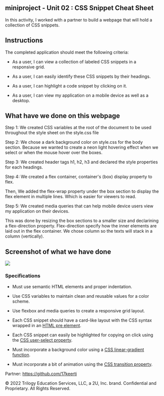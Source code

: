 ## miniproject - Unit 02 : CSS Snippet Cheat Sheet

In this activity, I worked with a partner to build a webpage that will hold a collection of CSS snippets. 


## Instructions

The completed application should meet the following criteria:

* As a user, I can view a collection of labeled CSS snippets in a responsive grid.

* As a user, I can easily identify these CSS snippets by their headings.

* As a user, I can highlight a code snippet by clicking on it.

* As a user, I can view my application on a mobile device as well as a desktop.


## What have we done on this webpage
 
 Step 1: We created CSS variables at the root of the document to be used throughout the style sheet on the style.css file

 Step 2: We chose a dark background color on style.css for the body section. Because we wanted to create a neon light hovering effect when we 
 select or when the mouse hover over the boxes. 

 Step 3: We created header tags h1, h2, h3 and declared the style properties for each headings.

 Step 4: We created a flex container, container's (box) display property to flex. 

 Then, We added the flex-wrap property under the box section to display the flex element in multiple lines.
 Which is easier for viewers to read.

 Step 5: We created media queries that can help mobile device users view my application on their devices.

 This was done by resizing the box sections to a smaller size and declarining a flex-direction property. 
 Flex-direction specify how the inner elements are laid out in the flex container. 
 We chose column so the texts will stack in a column (vertically).


## Screenshot of what we have done 

![](https://media.giphy.com/media/GxJWvgPiWIJxrgfMyE/giphy.gif)



### Specifications

* Must use semantic HTML elements and proper indentation.

* Use CSS variables to maintain clean and reusable values for a color scheme.

* Use flexbox and media queries to create a responsive grid layout.

* Each CSS snippet should have a card-like layout with the CSS syntax wrapped in an [HTML pre element](https://developer.mozilla.org/en-US/docs/Web/HTML/Element/pre).

* Each CSS snippet can easily be highlighted for copying on click using the [CSS user-select property](https://developer.mozilla.org/en-US/docs/Web/CSS/user-select).

* Must incorporate a background color using a [CSS linear-gradient function](https://developer.mozilla.org/en-US/docs/Web/CSS/linear-gradient).

* Must incorporate a bit of animation using the [CSS transition property](https://developer.mozilla.org/en-US/docs/Web/CSS/transition).


Partner: https://github.com/17keerti

© 2022 Trilogy Education Services, LLC, a 2U, Inc. brand. Confidential and Proprietary. All Rights Reserved.

